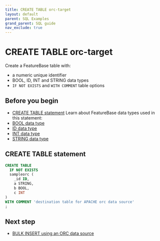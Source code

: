 ```yaml
---
title: CREATE TABLE orc-target
layout: default
parent: SQL Examples
grand_parent: SQL guide
nav_exclude: true
---
```


# CREATE TABLE orc-target

Create a FeatureBase table with:
* a numeric unique identifier
* BOOL, ID, INT and STRING data types
* `IF NOT EXISTS` and `WITH COMMENT` table options

## Before you begin

* [CREATE TABLE statement](/docs/sql-guide/statements/statement-table-create)
Learn about FeatureBase data types used in this statement:
* [BOOL data type](/docs/sql-guide/data-types/data-type-bool)
* [ID data type](/docs/sql-guide/data-types/data-type-id)
* [INT data type](/docs/sql-guide/data-types/data-type-int)
* [STRING data type](/docs/sql-guide/data-types/data-type-int)

## CREATE TABLE statement

```sql
CREATE TABLE
  IF NOT EXISTS
  sampleorc (
    _id ID,
    a STRING,
    b BOOL,
    c INT
)
WITH COMMENT 'destination table for APACHE orc data source'
;
```

## Next step

* [BULK INSERT using an ORC data source](/docs/sql-guide/examples/sql-eg-insert-bulk/sql-eg-insert-bulk-orc)
